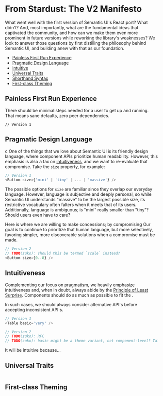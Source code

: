 # From Stardust: The V2 Manifesto

What went well with the first version of Semantic UI's React port? What didn't? And, most importantly, what are the fundamental ideas that captivated the community, and how can we make them even more prominent in future versions while reworking the library's weaknesses? We look to answer those questions by first distilling the philosophy behind Semantic UI, and building anew with that as our foundation.

* [Painless First Run Experience](#painless-first-run-experience)
* [Pragmatic Design Language](#pragmatic-design-language)
* [Intuitive](#intuitive)
* [Universal Traits](#universal-traits)
* [Shorthand Syntax](#shorthand-syntax)
* [First-class Theming](#first-class-theming)

## Painless First Run Experience

There should be minimal steps needed for a user to get up and running. That means sane defaults, zero peer dependencies.

```
// Version 1

```

## Pragmatic Design Language
c
One of the things that we love about Semantic UI is its friendly design language, where component APIs prioritize human readability. However, this emphasis is also a tax on [intuitiveness](#intuitiveness), and we want to re-evaluate that compromise. Take the `size` property, for example:

```js
// Version 1
<Button size={'mini' | 'tiny' | ... | 'massive'} />
```

The possible options for `size` are familiar since they overlap our everyday language. However, language is subjective and deeply personal, so while Semantic UI understands "massive" to be the largest possible size, its restrictive vocabulary often falters when it meets that of its users. Additionally, language is ambiguous; is "mini" really smaller than "tiny"? Should users even have to care?

Here is where we are willing to make concessions; by compromising
Our goal is to continue to prioritize that human language, but more selectively, favoring simpler, more discoverable solutions when a compromise must be made.

```js
// Version 2
// TODO(zuko): should this be termed `scale` instead?
<Button size={0..8} />
```

## Intuitiveness

Complementing our focus on pragmatism, we heavily emphasize intuitiveness and, when in doubt, always abide by the [Principle of Least Surprise](#todo). Components should do as much as possible to fit the .

In such cases, we should always consider alternative API's before accepting inconsistent API's.

```js
// Version 1
<Table basic='very' />
```

```js
// Version 2
// TODO(zuko): RFC
// TODO(zuko): basic might be a theme variant, not component-level? Talk about this.
```

It will be intuitive because...

## Universal Traits

```js
```

## First-class Theming
